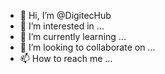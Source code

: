- 👋 Hi, I’m @DigitecHub
- 👀 I’m interested in ...
- 🌱 I’m currently learning ...
- 💞️ I’m looking to collaborate on ...
- 📫 How to reach me ...

<!---
DigitecHub/DigitecHub is a ✨ special ✨ repository because its `README.md` (this file) appears on your GitHub profile.
You can click the Preview link to take a look at your changes.
--->
